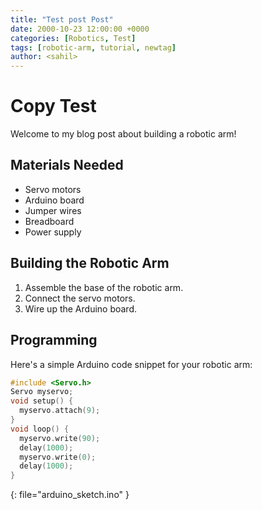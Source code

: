 ```yaml
---
title: "Test post Post"
date: 2000-10-23 12:00:00 +0000
categories: [Robotics, Test]
tags: [robotic-arm, tutorial, newtag]
author: <sahil>
---
```


# Copy Test
Welcome to my blog post about building a robotic arm!

## Materials Needed
- Servo motors
- Arduino board
- Jumper wires
- Breadboard
- Power supply

## Building the Robotic Arm
1. Assemble the base of the robotic arm.
2. Connect the servo motors.
3. Wire up the Arduino board.

## Programming
Here's a simple Arduino code snippet for your robotic arm:


```c++
#include <Servo.h>
Servo myservo;
void setup() {
  myservo.attach(9);
}
void loop() {
  myservo.write(90);
  delay(1000);
  myservo.write(0);
  delay(1000);
}
```
{: file="arduino_sketch.ino" }

